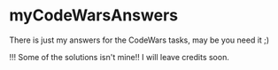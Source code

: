 # myCodeWarsAnswers
There is just my answers for the CodeWars tasks, may be you need it ;)

!!! Some of the solutions isn't mine!! I will leave credits soon.
